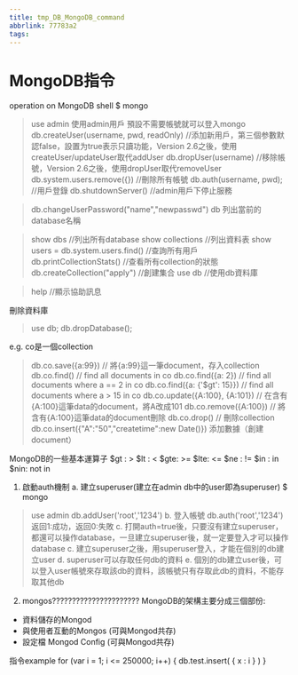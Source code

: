 ```yaml
---
title: tmp_DB_MongoDB_command
abbrlink: 77783a2
tags:
---
```

MongoDB指令
===

operation on MongoDB shell
$ mongo

> use admin  使用admin用戶
預設不需要帳號就可以登入mongo
> db.createUser(username, pwd, readOnly) //添加新用戶，第三個参數默認false，設置为true表示只讀功能，Version 2.6之後，使用createUser/updateUser取代addUser
> db.dropUser(username) //移除帳號，Version 2.6之後，使用dropUser取代removeUser
> db.system.users.remove({}) //刪除所有帳號
> db.auth(username, pwd); //用戶登錄
> db.shutdownServer() //admin用戶下停止服務

> db.changeUserPassword("name","newpasswd")
> db 列出當前的database名稱

> show dbs //列出所有database
> show collections //列出資料表
> show users = db.system.users.find()  //查詢所有用戶
> db.printCollectionStats() //查看所有collection的狀態
> db.createCollection("apply")  //創建集合
> use db //使用db資料庫

> help //顯示協助訊息

刪除資料庫
> use db;
> db.dropDatabase();

e.g. co是一個collection
> db.co.save({a:99})               // 將{a:99}這一筆document，存入collection
> db.co.find()                          // find all documents in co
> db.co.find({a: 2})                 // find all documents where a == 2 in co
> db.co.find({a: {'$gt': 15}})   // find all documents where a > 15 in co
> db.co.update({A:100}, {A:101})   // 在含有{A:100}這筆data的document，將A改成101
> db.co.remove({A:100})       // 將含有{A:100}這筆data的document刪除
> db.co.drop()                         // 刪除collection
> db.co.insert({"A":"50","createtime":new Date()})  添加數據（創建document）

MongoDB的一些基本運算子
$gt : >
$lt : <
$gte: >=
$lte: <=
$ne : !=
$in : in
$nin: not in

1. 啟動auth機制
a. 建立superuser(建立在admin db中的user即為superuser)
$ mongo
> use admin
> db.addUser('root','1234')
b. 登入帳號
> db.auth('root','1234')
  返回1:成功，返回0:失敗
c. 打開auth=true後，只要沒有建立superuser，都還可以操作database，一旦建立superuser後，就一定要登入才可以操作database
c. 建立superuser之後，用superuser登入，才能在個別的db建立user
d. superuser可以存取任何db的資料
e. 個別的db建立user後，可以登入user帳號來存取該db的資料，該帳號只有存取此db的資料，不能存取其他db

2. mongos??????????????????????
MongoDB的架構主要分成三個部份:
- 資料儲存的Mongod
- 與使用者互動的Mongos (可與Mongod共存)
- 設定檔 Mongod Config (可與Mongod共存)

指令example
for (var i = 1; i <= 250000; i++) { db.test.insert( { x : i } ) }